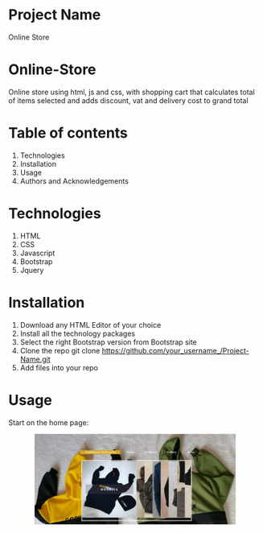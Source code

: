 # Project Name
Online Store

# Online-Store
Online store using html, js and css, with shopping cart that calculates total of items selected and adds discount, vat and delivery cost to grand total

# Table of contents
1. Technologies
2. Installation
3. Usage
4. Authors and Acknowledgements

# Technologies
1. HTML
2. CSS
3. Javascript
4. Bootstrap
5. Jquery

# Installation
1. Download any HTML Editor of your choice
2. Install all the technology packages
2. Select the right Bootstrap version from Bootstrap site
3. Clone the repo
git clone https://github.com/your_username_/Project-Name.git
4. Add files into your repo


# Usage

Start on the home page: 
<p align="center">
  <img src= "https://github.com/NTG841013/Online-Store/blob/master/images/image1.JPG" width ="400" title"hover" >
 </p>


